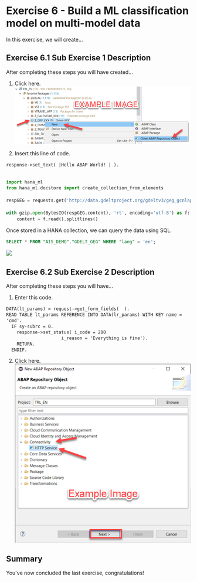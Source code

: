 # Exercise 6 - Build a ML classification model on multi-model data

In this exercise, we will create...

## Exercise 6.1 Sub Exercise 1 Description<a name="subex1"></a>

After completing these steps you will have created...

1. Click here.
<br>![](/exercises/ex6/images/02_01_0010.png)

2.	Insert this line of code.
```abap
response->set_text( |Hello ABAP World! | ). 
```

````Python

import hana_ml
from hana_ml.docstore import create_collection_from_elements

respGEG = requests.get('http://data.gdeltproject.org/gdeltv3/geg_gcnlapi/20211108120300.geg-gcnlapi.json.gz')

with gzip.open(BytesIO(respGEG.content), 'rt', encoding='utf-8') as f:
    content = f.read().splitlines()


````
Once stored in a HANA collection, we can query the data using SQL.

````SQL
SELECT * FROM "AIS_DEMO"."GDELT_GEG" WHERE "lang" = 'en';
````

![](images/c02_01_0010.png)

## Exercise 6.2 Sub Exercise 2 Description<a name="subex2"></a>

After completing these steps you will have...

1.	Enter this code.
```abap
DATA(lt_params) = request->get_form_fields(  ).
READ TABLE lt_params REFERENCE INTO DATA(lr_params) WITH KEY name = 'cmd'.
  IF sy-subrc = 0.
    response->set_status( i_code = 200
                     i_reason = 'Everything is fine').
    RETURN.
  ENDIF.

```

2.	Click here.
<br>![](/exercises/ex6/images/02_02_0010.png)

## Summary

You've now concluded the last exercise, congratulations! 

